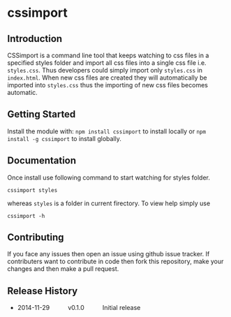 # cssimport

## Introduction
CSSimport is a command line tool that keeps watching to css files in a specified styles folder and import all css files into a single
css file i.e. `styles.css`. Thus developers could simply import only `styles.css` in `index.html`. When new css files are created they
will automatically be imported into `styles.css` thus the importing of new css files becomes automatic.

## Getting Started
Install the module with: `npm install cssimport` to install locally or  `npm install -g cssimport` to install globally.

## Documentation
Once install use following command to start watching for styles folder.

```shell
cssimport styles
```

whereas `styles` is a folder in current firectory. To view help simply use 

```shell
cssimport -h
```

## Contributing
If you face any issues then open an issue using github issue tracker. If contributers want to contribute in code then fork this repository, make your changes and then make a pull request.

## Release History
* 2014-11-29   v0.1.0   Initial release
